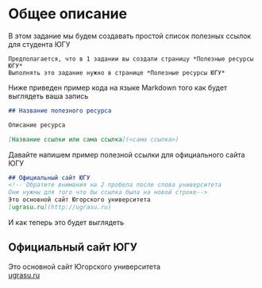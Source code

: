 # Общее описание

В этом задание мы будем создавать простой список полезных ссылок для студента ЮГУ
    
    Предполагается, что в 1 задании вы создали страницу *Полезные ресурсы ЮГУ*
    Выполнять это задание нужно в странице *Полезные ресурсы ЮГУ*

Ниже приведен пример кода на языке Markdown того как будет выглядеть ваша запись



```markdown
## Название полезного ресурса

Описание ресурса

[Название ссылки или сама ссылка](<сама ссылка>)
```

Давайте напишем пример полезной ссылки для официального сайта ЮГУ

```markdown
## Официальный сайт ЮГУ
<!-- Обратите внимания на 2 пробела после слова университета
Они нужны для того что бы ссылка была на новой строке-->
Это основной сайт Югорского университета  
[ugrasu.ru](http://ugrasu.ru)
```

И как теперь это будет выглядеть

## Официальный сайт ЮГУ

Это основной сайт Югорского университета  
[ugrasu.ru](http://ugrasu.ru)
